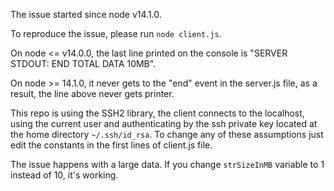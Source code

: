 The issue started since node v14.1.0.

To reproduce the issue, please run `node client.js`.

On node <= v14.0.0, the last line printed on the console is "SERVER STDOUT:  END TOTAL DATA 10MB".

On node >= 14.1.0, it never gets to the "end" event in the server.js file, as a result, the line above never gets printer.

This repo is using the SSH2 library, the client connects to the localhost, using the current user and authenticating by the ssh private key located at the home directory `~/.ssh/id_rsa`.
To change any of these assumptions just edit the constants in the first lines of client.js file.

The issue happens with a large data. If you change `strSizeInMB` variable to 1 instead of 10, it's working.